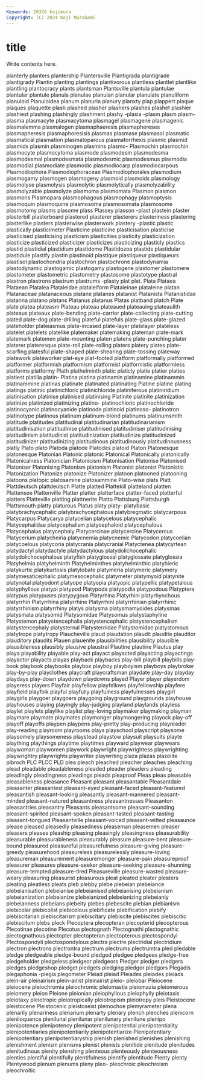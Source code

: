 ```yaml
---
Keywords: 20376 kojimura
Copyright: (C) 2024 Koji Murakami
---
```


# title

Write contents here.



planterly planters plantership Plantersville Plantigrada plantigrade plantigrady Plantin
planting plantings plantivorous plantless plantlet plantlike plantling plantocracy plants plantsman
Plantsville plantula plantulae plantular plantule planula planulae planulan planular planulate
planuliform planuloid Planuloidea planum planuria planury planxty plap plappert plaque
plaques plaquette plash plashed plasher plashers plashes plashet plashier plashiest
plashing plashingly plashment plashy -plasia -plasm plasm plasm- plasma plasmacyte
plasmacytoma plasmagel plasmagene plasmagenic plasmalemma plasmalogen plasmaphaeresis plasmaphereses plasmapheresis plasmaphoresisis
plasmas plasmase plasmasol plasmatic plasmatical plasmation plasmatoparous plasmatorrhexis plasmic plasmid
plasmids plasmin plasminogen plasmins plasmo- Plasmochin plasmochin plasmocyte plasmocytoma plasmode
plasmodesm plasmodesma plasmodesmal plasmodesmata plasmodesmic plasmodesmus plasmodia plasmodial plasmodiate plasmodic
plasmodiocarp plasmodiocarpous Plasmodiophora Plasmodiophoraceae Plasmodiophorales plasmodium plasmogamy plasmogen plasmogeny plasmoid
plasmoids plasmology plasmolyse plasmolysis plasmolytic plasmolytically plasmolyzability plasmolyzable plasmolyze plasmoma
plasmomata Plasmon plasmon plasmons Plasmopara plasmophagous plasmophagy plasmoptysis plasmoquin plasmoquine
plasmosoma plasmosomata plasmosome plasmotomy plasms plasome plass Plassey plasson -plast
plastein plaster plasterbill plasterboard plastered plasterer plasterers plasteriness plastering plasterlike
plasters plasterwise plasterwork plastery -plastic plastic plastically plasticimeter Plasticine plasticine
plasticisation plasticise plasticised plasticising plasticism plasticities plasticity plasticization plasticize plasticized
plasticizer plasticizes plasticizing plasticly plastics plastid plastidial plastidium plastidome Plastidozoa
plastids plastidular plastidule plastify plastin plastinoid plastique plastiqueur plastiqueurs plastisol
plastochondria plastochron plastochrone plastodynamia plastodynamic plastogamic plastogamy plastogene plastomer plastomere
plastometer plastometric plastometry plastosome plastotype plastral plastron plastrons plastrum plastrums
-plasty plat plat. Plata Plataea Plataean Platalea Plataleidae plataleiform Plataleinae
plataleine platan Platanaceae platanaceous platane platanes platanist Platanista Platanistidae platanna
platano platans Platanus platanus Platas platband platch Plate plate platea
plateasm Plateau plateau plateaued plateauing plateaulith plateaus plateaux plate-bending plate-carrier
plate-collecting plate-cutting plated plate-dog plate-drilling plateful platefuls plate-glass plate-glazed plateholder
plateiasmus plate-incased plate-layer platelayer plateless platelet platelets platelike platemaker platemaking
plateman plate-mark platemark platemen plate-mounting platen platens plate-punching plater platerer
plateresque plate-roll plate-rolling platers platery plates plate-scarfing platesful plate-shaped plate-shearing
plate-tossing plateway platework plateworker plat-eye plat-footed platform platformally platformed platformer
platformish platformism platformist platformistic platformless platforms platformy Plath plathelminth platic
platicly platie platier platies platiest platilla platin- Platina platina platinamin
platinamine platinammin platinammine platinas platinate platinated platinating Platine platine plating
platings platinic platinichloric platinichloride platiniferous platiniridium platinisation platinise platinised platinising
Platinite platinite platinization platinize platinized platinizing platino- platinochloric platinochloride platinocyanic
platinocyanide platinode platinoid platinoso- platinotron platinotype platinous platinum platinum-blond platinums
platinumsmith platitude platitudes platitudinal platitudinarian platitudinarianism platitudinisation platitudinise platitudinised platitudiniser
platitudinising platitudinism platitudinist platitudinization platitudinize platitudinized platitudinizer platitudinizing platitudinous platitudinously
platitudinousness platly Plato plato Platoda platode Platodes platoid Platon Platonesque
platonesque Platonian Platonic platonic Platonical Platonically platonically Platonicalness Platonician Platonicism
Platonisation Platonise Platonised Platoniser Platonising Platonism platonism Platonist platonist Platonistic
Platonization Platonize platonize Platonizer platoon platooned platooning platoons platopic platosamine
platosammine Plato-wise plats Platt Plattdeutsch plattdeutsch Platte platted Plattekill platteland
platten Plattensee Plattenville Platter platter platterface platter-faced platterful platters Platteville
platting plattnerite Platto Plattsburg Plattsburgh Plattsmouth platty platurous Platus platy
platy- platybasic platybrachycephalic platybrachycephalous platybregmatic platycarpous Platycarpus Platycarya platycelian platycelous
platycephalic Platycephalidae platycephalism platycephaloid platycephalous Platycephalus platycephaly Platycercinae platycercine Platycercus
Platycerium platycheiria platycnemia platycnemic Platycodon platycoelian platycoelous platycoria platycrania platycranial
Platyctenea platycyrtean platydactyl platydactyle platydactylous platydolichocephalic platydolichocephalous platyfish platyglossal platyglossate
platyglossia Platyhelmia platyhelminth Platyhelminthes platyhelminthic platyhieric platykurtic platykurtosis platylobate platymeria
platymeric platymery platymesaticephalic platymesocephalic platymeter platymyoid platynite platynotal platyodont platyope
platyopia platyopic platypellic platypetalous platyphyllous platypi platypod Platypoda platypodia platypodous
Platyptera platypus platypuses platypygous Platyrhina Platyrhini platyrhynchous platyrrhin Platyrrhina platyrrhine
Platyrrhini platyrrhinian platyrrhinic platyrrhinism platyrrhiny platys platysma platysmamyoides platysmas platysmata
platysomid Platysomidae Platysomus platystaphyline Platystemon platystencephalia platystencephalic platystencephalism platystencephaly platysternal
Platysternidae Platystomidae platystomous platytrope platytropy Plaucheville plaud plaudation plaudit plaudite
plauditor plauditory plaudits Plauen plauenite plausibilities plausibility plausible plausibleness plausibly
plausive plaustral Plautine plautine Plautus play playa playability playable play-act
playact playacted playacting playactings playactor playacts playas playback playbacks play-bill
playbill playbills play-book playbook playbooks playbox playboy playboyism playboys playbroker
play-by-play playclothes playcraft playcraftsman playdate play-day playday playdays play-down playdown
playdowns played Player player playerdom playeress players Playfair playfellow playfellows
playfellowship playfere playfield playfolk playful playfully playfulness playfulnesses playgirl playgirls
playgoer playgoers playgoing playground playgrounds playhouse playhouses playing playingly play-judging
playland playlands playless playlet playlets playlike playlist play-loving playmaker playmaking
playman playmare playmate playmates playmonger playmongering playock play-off playoff playoffs
playpen playpens play-pretty play-producing playreader play-reading playroom playrooms plays playschool
playscript playsome playsomely playsomeness playstead playstow playsuit playsuits playte plaything
playthings playtime playtimes playward playwear playwears playwoman playwomen playwork playwright
playwrightess playwrighting playwrightry playwrights playwriter playwriting plaza plazas plazolite plbroch
PLC PLCC PLD plea pleach pleached pleacher pleaches pleaching plead
pleadable pleadableness pleaded pleader pleaders pleading pleadingly pleadingness pleadings pleads
pleaproof Pleas pleas pleasable pleasableness pleasance Pleasant pleasant pleasantable Pleasantdale
pleasanter pleasantest pleasant-eyed pleasant-faced pleasant-featured pleasantish pleasant-looking pleasantly pleasant-mannered pleasant-minded
pleasant-natured pleasantness pleasantnesses Pleasanton pleasantries pleasantry Pleasants pleasantsome pleasant-sounding pleasant-spirited
pleasant-spoken pleasant-tasted pleasant-tasting pleasant-tongued Pleasantville pleasant-voiced pleasant-witted pleasaunce please pleased
pleasedly pleasedness pleaseman pleasemen pleaser pleasers pleases pleaship pleasing pleasingly
pleasingness pleasurability pleasurable pleasurableness pleasurably pleasure pleasure-bent pleasure-bound pleasured pleasureful
pleasurefulness pleasure-giving pleasure-greedy pleasurehood pleasureless pleasurelessly pleasure-loving pleasureman pleasurement pleasuremonger
pleasure-pain pleasureproof pleasurer pleasures pleasure-seeker pleasure-seeking pleasure-shunning pleasure-tempted pleasure-tired Pleasureville
pleasure-wasted pleasure-weary pleasuring pleasurist pleasurous pleat pleated pleater pleaters pleating
pleatless pleats pleb plebby plebe plebeian plebeiance plebeianisation plebeianise plebeianised
plebeianising plebeianism plebeianization plebeianize plebeianized plebeianizing plebeianly plebeianness plebeians plebeity
plebes plebescite plebian plebianism plebicolar plebicolist plebicolous plebificate plebification plebify
plebiscitarian plebiscitarism plebiscitary plebiscite plebiscites plebiscitic plebiscitum plebs pleck Plecoptera
plecopteran plecopterid plecopterous Plecotinae plecotine Plecotus plectognath Plectognathi plectognathic plectognathous
plectopter plectopteran plectopterous plectospondyl Plectospondyli plectospondylous plectra plectre plectridial plectridium
plectron plectrons plectrontra plectrum plectrums plectrumtra pled pledable pledge pledgeable
pledge-bound pledged pledgee pledgees pledge-free pledgeholder pledgeless pledgeor pledgeors Pledger
pledger pledgers pledges pledgeshop pledget pledgets pledging pledgor pledgors Plegadis
plegaphonia -plegia plegometer Pleiad pleiad Pleiades pleiades pleiads plein-air pleinairism
plein-airist pleinairist pleio- pleiobar Pleiocene pleiocene pleiochromia pleiochromic pleiomastia pleiomazia
pleiomerous pleiomery pleion Pleione pleionian pleiophyllous pleiophylly pleiotaxis pleiotaxy pleiotropic
pleiotropically pleiotropism pleiotropy pleis Pleistocene pleistocene Pleistocenic pleistoseist plemochoe plemyrameter
plena plenarily plenariness plenarium plenarty plenary plench plenches plenicorn pleniloquence
plenilunal plenilunar plenilunary plenilune plenipo plenipotence plenipotency plenipotent plenipotential plenipotentiality
plenipotentiaries plenipotentiarily plenipotentiarize Plenipotentiary plenipotentiary plenipotentiaryship plenish plenished plenishes plenishing
plenishment plenism plenisms plenist plenists plenitide plenitude plenitudes plenitudinous plenity
plenshing plenteous plenteously plenteousness plenties plentiful plentifully plentifulness plentify plentitude
Plenty plenty Plentywood plenum plenums pleny pleo- pleochroic pleochroism pleochroitic
